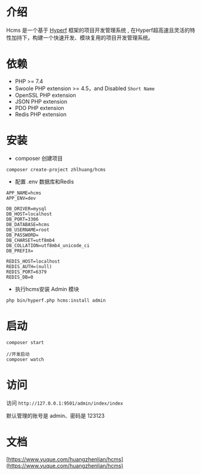 # 介绍

Hcms 是一个基于 [Hyperf](https://hyperf.io/) 框架的项目开发管理系统 , 在Hyperf超高速且灵活的特性加持下，构建一个快速开发、模块复用的项目开发管理系统。

# 依赖

- PHP >= 7.4
- Swoole PHP extension >= 4.5，and Disabled `Short Name`
- OpenSSL PHP extension
- JSON PHP extension
- PDO PHP extension
- Redis PHP extension

# 安装
- composer 创建项目
```shell
composer create-project zhlhuang/hcms
```
- 配置 .env 数据库和Redis
```
APP_NAME=hcms
APP_ENV=dev

DB_DRIVER=mysql
DB_HOST=localhost
DB_PORT=3306
DB_DATABASE=hcms
DB_USERNAME=root
DB_PASSWORD=
DB_CHARSET=utf8mb4
DB_COLLATION=utf8mb4_unicode_ci
DB_PREFIX=

REDIS_HOST=localhost
REDIS_AUTH=(null)
REDIS_PORT=6379
REDIS_DB=0
```
- 执行hcms安装 Admin 模块
```shell
php bin/hyperf.php hcms:install admin
```

# 启动
```shell
composer start

//开发启动
composer watch
```

# 访问
访问 `http://127.0.0.1:9501/admin/index/index`

默认管理的账号是  admin、密码是 123123


# 文档
[https://www.yuque.com/huangzhenlian/hcms](https://www.yuque.com/huangzhenlian/hcms)
